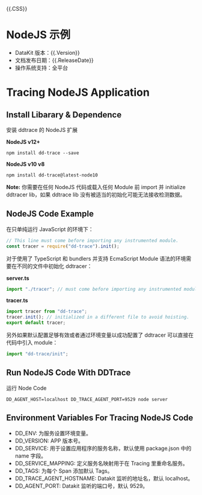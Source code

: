 {{.CSS}}
# NodeJS 示例

- DataKit 版本：{{.Version}}
- 文档发布日期：{{.ReleaseDate}}
- 操作系统支持：全平台

# Tracing NodeJS Application

## Install Libarary & Dependence

安装 ddtrace 的 NodeJS 扩展

**NodeJS v12+**

```shell
npm install dd-trace --save
```

**NodeJS v10 v8**

```shell
npm install dd-trace@latest-node10
```

**Note:** 你需要在任何 NodeJS 代码或载入任何 Module 前 import 并 initialize ddtracer lib，如果 ddtrace lib 没有被适当的初始化可能无法接收检测数据。

## NodeJS Code Example

在只单纯运行 JavaScript 的环境下：

```js
// This line must come before importing any instrumented module.
const tracer = require("dd-trace").init();
```

对于使用了 TypeScript 和 bundlers 并支持 EcmaScript Module 语法的环境需要在不同的文件中初始化 ddtracer：

**server.ts**

```ts
import "./tracer"; // must come before importing any instrumented module.
```

**tracer.ts**

```ts
import tracer from "dd-trace";
tracer.init(); // initialized in a different file to avoid hoisting.
export default tracer;
```

另外如果默认配置足够有效或者通过环境变量以成功配置了 ddtracer 可以直接在代码中引入 module：

```js
import "dd-trace/init";
```

## Run NodeJS Code With DDTrace

运行 Node Code

```shell
DD_AGENT_HOST=localhost DD_TRACE_AGENT_PORT=9529 node server
```

## Environment Variables For Tracing NodeJS Code

- DD_ENV: 为服务设置环境变量。
- DD_VERSION: APP 版本号。
- DD_SERVICE: 用于设置应用程序的服务名称，默认使用 package.json 中的 name 字段。
- DD_SERVICE_MAPPING: 定义服务名映射用于在 Tracing 里重命名服务。
- DD_TAGS: 为每个 Span 添加默认 Tags。
- DD_TRACE_AGENT_HOSTNAME: Datakit 监听的地址名，默认 localhost。
- DD_AGENT_PORT: Datakit 监听的端口号，默认 9529。
